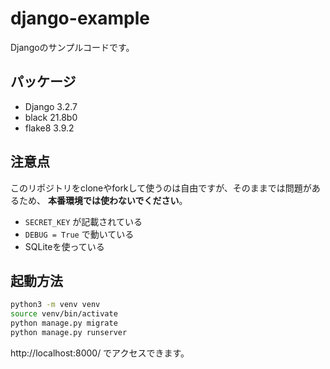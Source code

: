 # django-example

Djangoのサンプルコードです。

## パッケージ

* Django 3.2.7
* black 21.8b0
* flake8 3.9.2

## 注意点

このリポジトリをcloneやforkして使うのは自由ですが、そのままでは問題があるため、
**本番環境では使わないでください**。

* `SECRET_KEY` が記載されている
* `DEBUG = True` で動いている
* SQLiteを使っている

## 起動方法

```sh
python3 -m venv venv
source venv/bin/activate
python manage.py migrate
python manage.py runserver
```

http://localhost:8000/ でアクセスできます。
